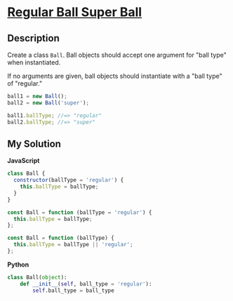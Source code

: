 # [Regular Ball Super Ball](https://www.codewars.com/kata/53f0f358b9cb376eca001079)

## Description

Create a class `Ball`. Ball objects should accept one argument for "ball type" when instantiated.

If no arguments are given, ball objects should instantiate with a "ball type" of "regular."

```js
ball1 = new Ball();
ball2 = new Ball('super');

ball1.ballType; //=> "regular"
ball2.ballType; //=> "super"
```

## My Solution

**JavaScript**

```js
class Ball {
  constructor(ballType = 'regular') {
    this.ballType = ballType;
  }
}
```

```js
const Ball = function (ballType = 'regular') {
  this.ballType = ballType;
};
```

```js
const Ball = function (ballType) {
  this.ballType = ballType || 'regular';
};
```

**Python**

```py
class Ball(object):
    def __init__(self, ball_type = 'regular'):
        self.ball_type = ball_type
```
